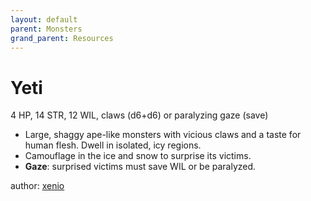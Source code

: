 ```yaml
---
layout: default
parent: Monsters
grand_parent: Resources
---
```


# Yeti
4 HP, 14 STR, 12 WIL, claws (d6+d6) or paralyzing gaze (save)
-   Large, shaggy ape-like monsters with vicious claws and a taste for human flesh. Dwell in isolated, icy regions.
-   Camouflage in the ice and snow to surprise its victims.
-   **Gaze**: surprised victims must save WIL or be paralyzed.

author: [xenio](https://xenioinabottle.blogspot.com)

